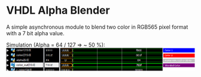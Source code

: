 # VHDL Alpha Blender
A simple asynchronous module to blend two color in RGB565 pixel format with a 7 bit alpha value.

Simulation (Alpha = 64 / 127 => ~ 50 %):
![enter image description here](blender.png)
